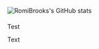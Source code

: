 ![RomiBrooks's GitHub stats](https://github-readme-stats.vercel.app/api?username=Romi-Brooks&show_icons=true&theme=radical)

<script src="https://cdn.jsdelivr.net/npm/typed.js@2.0.11"></script>
<span id="typed" style="white-space: pre-wrap;line-height: 30px;">Test Text</span>
<script>
const options = {
  strings: [
    'First test.',
    'Second test, \nit will pause for three seconds. ^3000',
    "Second test, \nthe last sentence will go back to 'Second test, ', \noh no, this is the third test. ^1000",
    "It's going to start repeating.",
  ],
  typeSpeed: 50, // 打印速度
  startDelay: 300, // 开始之前的延迟300毫秒
  loop: true, // 是否循环
};

const typed = new Typed('#typed', options);
</script>
